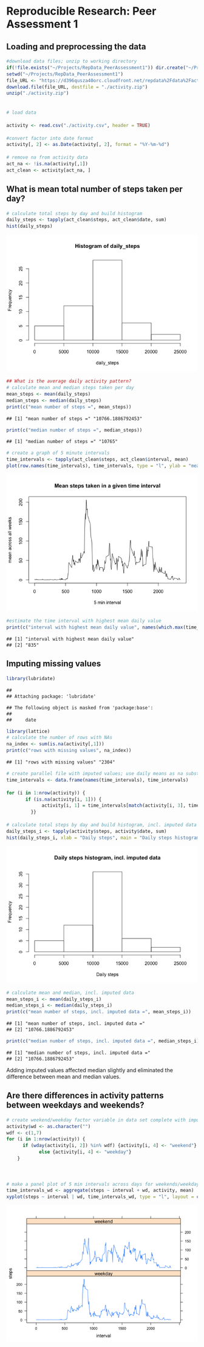 # Reproducible Research: Peer Assessment 1


## Loading and preprocessing the data

```r
#download data files; unzip to working directory
if(!file.exists("~/Projects/RepData_PeerAssessment1")) dir.create("~/Projects/RepData_PeerAssessment1")
setwd("~/Projects/RepData_PeerAssessment1")
file_URL <- "https://d396qusza40orc.cloudfront.net/repdata%2Fdata%2Factivity.zip"
download.file(file_URL, destfile = "./activity.zip")
unzip("./activity.zip")


# load data

activity <- read.csv("./activity.csv", header = TRUE)

#convert factor into date format
activity[, 2] <- as.Date(activity[, 2], format = "%Y-%m-%d")

# remove na from activity data
act_na <- !is.na(activity[,1])
act_clean <- activity[act_na, ]
```

## What is mean total number of steps taken per day?


```r
# calculate total steps by day and build histogram
daily_steps <- tapply(act_clean$steps, act_clean$date, sum)
hist(daily_steps)
```

![](PA1_template_files/figure-html/unnamed-chunk-2-1.png)<!-- -->

```r
## What is the average daily activity pattern?
# calculate mean and median steps taken per day
mean_steps <- mean(daily_steps)
median_steps <- median(daily_steps)
print(c("mean number of steps =", mean_steps))
```

```
## [1] "mean number of steps =" "10766.1886792453"
```

```r
print(c("median number of steps =", median_steps))
```

```
## [1] "median number of steps =" "10765"
```

```r
# create a graph of 5 minute intervals 
time_intervals <- tapply(act_clean$steps, act_clean$interval, mean)
plot(row.names(time_intervals), time_intervals, type = "l", ylab = "mean across all weeks", xlab = "5 min interval", main = "Mean steps taken in a given time interval")
```

![](PA1_template_files/figure-html/unnamed-chunk-2-2.png)<!-- -->

```r
#estimate the time interval with highest mean daily value
print(c("interval with highest mean daily value", names(which.max(time_intervals))))
```

```
## [1] "interval with highest mean daily value"
## [2] "835"
```

## Imputing missing values

```r
library(lubridate)
```

```
## 
## Attaching package: 'lubridate'
```

```
## The following object is masked from 'package:base':
## 
##     date
```

```r
library(lattice)
# calculate the number of rows with NAs
na_index <- sum(is.na(activity[,1]))
print(c("rows with missing values", na_index))
```

```
## [1] "rows with missing values" "2304"
```

```r
# create parallel file with imputed values; use daily means as na substitute
time_intervals <- data.frame(names(time_intervals), time_intervals)

for (i in 1:nrow(activity)) {
       if (is.na(activity[i, 1])) {
             activity[i, 1] = time_intervals[match(activity[i, 3], time_intervals$names.time_intervals.), 2]
         }}

# calculate total steps by day and build histogram, incl. imputed data
daily_steps_i <- tapply(activity$steps, activity$date, sum)
hist(daily_steps_i, xlab = "Daily steps", main = "Daily steps histogram, incl. imputed data")
```

![](PA1_template_files/figure-html/unnamed-chunk-3-1.png)<!-- -->

```r
# calculate mean and median, incl. imputed data
mean_steps_i <- mean(daily_steps_i)
median_steps_i <- median(daily_steps_i)
print(c("mean number of steps, incl. imputed data =", mean_steps_i))
```

```
## [1] "mean number of steps, incl. imputed data ="
## [2] "10766.1886792453"
```

```r
print(c("median number of steps, incl. imputed data =", median_steps_i))
```

```
## [1] "median number of steps, incl. imputed data ="
## [2] "10766.1886792453"
```

Adding imputed values affected median slightly and eliminated the difference between mean and median values.


## Are there differences in activity patterns between weekdays and weekends?

```r
# create weekend/weekday factor variable in data set complete with imputed data
activity$wd <- as.character("")
wdf <- c(1,7)
for (i in 1:nrow(activity)) {
      if (wday(activity[i, 2]) %in% wdf) {activity[i, 4] <- "weekend"} 
            else {activity[i, 4] <- "weekday"}
    }



# make a panel plot of 5 min intervals across days for weekends/weekdays
time_intervals_wd <- aggregate(steps ~ interval + wd, activity, mean)
xyplot(steps ~ interval | wd, time_intervals_wd, type = "l", layout = c(1,2))
```

![](PA1_template_files/figure-html/unnamed-chunk-4-1.png)<!-- -->

